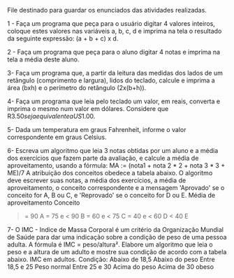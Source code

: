 File destinado para guardar os enunciados das atividades realizadas.

1 - Faça um programa que peça para o usuário digitar 4 valores inteiros, coloque estes valores nas variáveis a, b,
c, d e imprima na tela o resultado da seguinte expressão: (a + b + c) x d.

2 - Faça um programa que peça para o aluno digitar 4 notas e imprima na tela a média deste aluno.

3- Faça um programa que, a partir da leitura das medidas dos lados de um retângulo (comprimento e largura), lidos do teclado, calcule e imprima a área (bxh) e o perímetro do retângulo (2x(b+h)).

4- Faça um programa que leia pelo teclado um valor, em reais, converta e imprima o mesmo num valor em dólares.
Considere que R$3.50 seja equivalente a US$1.00.

5- Dada um temperatura em graus Fahrenheit, informe o valor correspondente em graus Celsius.

6-  Escreva um algoritmo que leia 3 notas obtidas por um aluno e a média dos exercícios que fazem parte da avaliação, e calcule a média de aproveitamento, usando a fórmula:
MA := (nota1 + nota 2 * 2 + nota 3 * 3 + ME)/7
A atribuição dos conceitos obedece a tabela abaixo. O algoritmo deve escrever suas notas, a média dos exercícios, a média de aproveitamento, o conceito correspondente e a mensagem 'Aprovado' se o conceito for A, B ou C, e 'Reprovado' se o conceito for D ou E. Média de aproveitamento Conceito
>= 90 A
>= 75 e < 90 B
>= 60 e < 75 C
>= 40 e < 60 D
< 40 E 

7- O IMC - Indice de Massa Corporal é um critério da Organização Mundial de Saúde para dar uma indicação sobre a condição de peso de uma pessoa adulta. A fórmula é IMC = peso/altura². Elabore um algoritmo que leia o peso e a altura de um adulto e mostre sua condição de acordo com a tabela abaixo.
IMC em adultos. Condição:
Abaixo de 18,5 Abaixo do peso
Entre 18,5 e 25 Peso normal
Entre 25 e 30 Acima do peso
Acima de 30 obeso 

